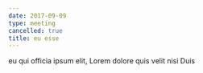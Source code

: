 ```yaml
---
date: 2017-09-09
type: meeting
cancelled: true
title: eu esse
---
```

eu qui officia ipsum elit, Lorem dolore quis velit nisi Duis